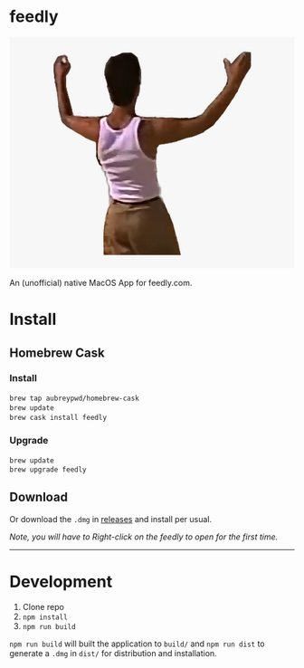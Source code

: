 # feedly

![](screenshot.png)

An (unofficial) native MacOS App for feedly.com.

# Install

## Homebrew Cask

### Install

```bash
brew tap aubreypwd/homebrew-cask
brew update
brew cask install feedly
```

### Upgrade

```
brew update
brew upgrade feedly
```

## Download

Or download the `.dmg` in [releases](https://github.com/aubreypwd/feedly-mac/releases/latest) and install per usual.

*_Note, you will have to Right-click on the feedly to open for the first time._*

---

# Development

1. Clone repo
2. `npm install`
3. `npm run build`

`npm run build` will built the application to `build/` and  `npm run dist` to generate a `.dmg` in `dist/` for distribution and installation.
